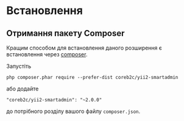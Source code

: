 Встановлення
============

## Отримання пакету Composer

Кращим способом для встановлення даного розширення є встановлення через [composer](http://getcomposer.org/download/).

Запустіть

```
php composer.phar require --prefer-dist coreb2c/yii2-smartadmin
```

або додайте

```
"coreb2c/yii2-smartadmin": "~2.0.0"
```

до потрібного розділу вашого файлу `composer.json`.
